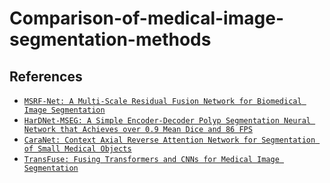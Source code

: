 # Comparison-of-medical-image-segmentation-methods
## References
- [```MSRF-Net: A Multi-Scale Residual Fusion Network for Biomedical Image Segmentation```](https://arxiv.org/pdf/2105.07451.pdf)
- [```HarDNet-MSEG: A Simple Encoder-Decoder Polyp Segmentation Neural Network that Achieves over 0.9 Mean Dice and 86 FPS```](https://arxiv.org/pdf/2101.07172v2.pdf)
- [```CaraNet: Context Axial Reverse Attention Network for Segmentation of Small Medical Objects```](https://arxiv.org/ftp/arxiv/papers/2108/2108.07368.pdf)
- [```TransFuse: Fusing Transformers and CNNs for Medical Image Segmentation```](https://arxiv.org/pdf/2102.08005v2.pdf)
